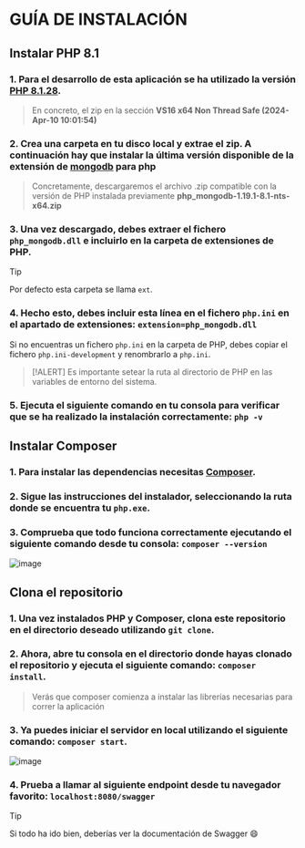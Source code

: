 # GUÍA DE INSTALACIÓN

## Instalar PHP 8.1

### 1. Para el desarrollo de esta aplicación se ha utilizado la versión [PHP 8.1.28](https://windows.php.net/download/).
> En concreto, el zip en la sección **VS16 x64 Non Thread Safe (2024-Apr-10 10:01:54)**
### 2. Crea una carpeta en tu disco local y extrae el zip. A continuación hay que instalar la última versión disponible de la extensión de [mongodb](https://github.com/mongodb/mongo-php-driver/releases) para php
> Concretamente, descargaremos el archivo .zip compatible con la versión de PHP instalada previamente **php_mongodb-1.19.1-8.1-nts-x64.zip**
### 3. Una vez descargado, debes extraer el fichero `php_mongodb.dll` e incluirlo en la carpeta de extensiones de PHP.
> [!TIP]
>  Por defecto esta carpeta se llama `ext`.
### 4. Hecho esto, debes incluir esta línea en el fichero `php.ini` en el apartado de extensiones: `extension=php_mongodb.dll`
Si no encuentras un fichero `php.ini` en la carpeta de PHP, debes copiar el fichero `php.ini-development` y renombrarlo a `php.ini`.
> [!ALERT]
>  Es importante setear la ruta al directorio de PHP en las variables de entorno del sistema.
### 5. Ejecuta el siguiente comando en tu consola para verificar que se ha realizado la instalación correctamente: `php -v`

## Instalar Composer

### 1. Para instalar las dependencias necesitas [Composer](https://getcomposer.org/download/).
### 2. Sigue las instrucciones del instalador, seleccionando la ruta donde se encuentra tu `php.exe`.
### 3. Comprueba que todo funciona correctamente ejecutando el siguiente comando desde tu consola: `composer --version`

![image](https://github.com/AppSalaNegra/Back/assets/113618615/2713c83d-73ff-4acb-955e-b39a14453c3e)
## Clona el repositorio

### 1. Una vez instalados **PHP** y **Composer**, clona este repositorio en el directorio deseado utilizando `git clone`.
### 2. Ahora, abre tu consola en el directorio donde hayas clonado el repositorio y ejecuta el siguiente comando: `composer install`.
> Verás que composer comienza a instalar las librerías necesarias para correr la aplicación
### 3. Ya puedes iniciar el servidor en local utilizando el siguiente comando: `composer start`.


![image](https://github.com/AppSalaNegra/Back/assets/113618615/e62500ca-e313-42a3-9e18-ceff8240eb54)
### 4. Prueba a llamar al siguiente endpoint desde tu navegador favorito: `localhost:8080/swagger`
> [!TIP]
> Si todo ha ido bien, deberías ver la documentación de Swagger 😄


